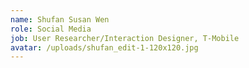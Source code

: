 ```yaml
---
name: Shufan Susan Wen
role: Social Media
job: User Researcher/Interaction Designer, T-Mobile
avatar: /uploads/shufan_edit-1-120x120.jpg
---
```

